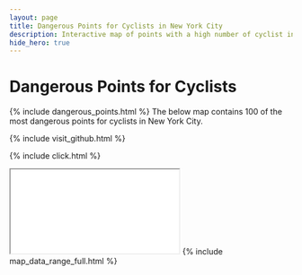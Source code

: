 ```yaml
---
layout: page
title: Dangerous Points for Cyclists in New York City
description: Interactive map of points with a high number of cyclist injuries and deaths from vehicle collisions in New York City (NYC)
hide_hero: true
---
```

# Dangerous Points for Cyclists
{% include dangerous_points.html %} The below map contains 100 of the most dangerous points for cyclists in New York City.

{% include visit_github.html %}

{% include click.html %}
<iframe src="points_cyclist_map.html" title="Map of single points with a high number of cyclist injuries and deaths"></iframe>
{% include map_data_range_full.html %}
